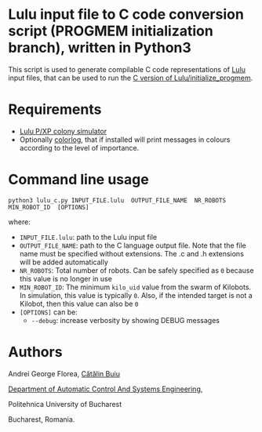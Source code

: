 # Lulu input file to C code conversion script (PROGMEM initialization branch), written in Python3

This script is used to generate compilable C code representations of [Lulu](https://github.com/andrei91ro/lulu_pcol_sim) input files, that can be used to run the [C version of Lulu/initialize\_progmem](https://github.com/andrei91ro/lulu_pcol_sim_c/tree/initialize_progmem).

# Requirements
* [Lulu P/XP colony simulator](https://github.com/andrei91ro/lulu_pcol_sim)
* Optionally [colorlog](https://pypi.python.org/pypi/colorlog), that if installed will print messages in colours according to the level of importance.


# Command line usage
`python3 lulu_c.py INPUT_FILE.lulu  OUTPUT_FILE_NAME  NR_ROBOTS  MIN_ROBOT_ID  [OPTIONS]`

where:

* `INPUT_FILE.lulu`: path to the Lulu input file
* `OUTPUT_FILE_NAME`: path to the C language output file. Note that the file name must be specified without extensions. The .c and .h extensions will be added automatically
* `NR_ROBOTS`: Total number of robots. Can be safely specified as `0` because this value is no longer in use
* `MIN_ROBOT_ID`: The minimum `kilo_uid` value from the swarm of Kilobots. In simulation, this value is typically `0`. Also, if the intended target is not a Kilobot, then this value can also be `0`
* `[OPTIONS]` can be:
    * `--debug`: increase verbosity by showing DEBUG messages

# Authors
Andrei George Florea, [Cătălin Buiu](http://catalin.buiu.net)

[Department of Automatic Control And Systems Engineering](http://acse.pub.ro),

Politehnica University of Bucharest

Bucharest, Romania.
